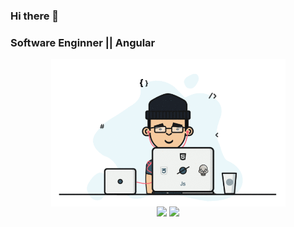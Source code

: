 ### Hi there 👋

### Software Enginner || Angular

<p align="center">
  <img src = "https://github.com/williamgundim/williamgundim/blob/main/images/gif_git.gif" width="375" align = "center">
  <br>
  <a href="mailto:williammatos09@gmail.com"><img src = "https://img.shields.io/badge/gmail-%23D14836.svg?&style=for-the-badge&logo=gmail&logoColor=white"></a>   
  <a href="https://www.linkedin.com/in/williamgundim"><img src="https://img.shields.io/badge/linkedin-%230077B5.svg?&style=for-the-badge&logo=linkedin&logoColor=white"/></a>
</p>
<!--
**williamgundim/williamgundim** is a ✨ _special_ ✨ repository because its `README.md` (this file) appears on your GitHub profile.

Here are some ideas to get you started:

- 🔭 I’m currently working on ...
- 🌱 I’m currently learning ...
- 👯 I’m looking to collaborate on ...
- 🤔 I’m looking for help with ...
- 💬 Ask me about ...
- 📫 How to reach me: ...
- 😄 Pronouns: ...
- ⚡ Fun fact: ...
-->
